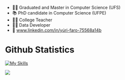 - 🧑‍🎓 Graduated and Master in Computer Science (UFS)
- 📚 PhD candidate in Computer Science (UFPE)
- 👨‍🏫 College Teacher
- 🧑‍💻 Data Developer
- 🔗 www.linkedin.com/in/yúri-faro-75568a14b

# Github Statistics
[![My Skills](https://skillicons.dev/icons?i=py,c,cpp,java,ruby,cs,mysql,postgres,git,aws,linux,jenkins,grafana,raspberrypi)](https://skillicons.dev)

<div>
  <a href="https://github.com/yurifarod">
  <img src="https://github-readme-stats.vercel.app/api/top-langs/?username=yurifarod&layout=compact&langs_count=16&theme=dark"/>
</div>
